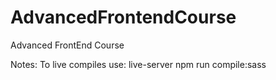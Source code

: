 # AdvancedFrontendCourse
Advanced FrontEnd Course

Notes:
 To live compiles use:
  live-server
  npm run compile:sass
